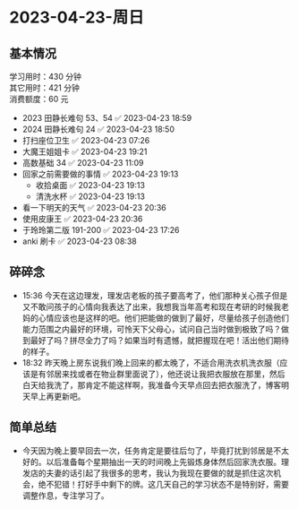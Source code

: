 # 2023-04-23-周日

## 基本情况

学习用时：430 分钟  
其它用时：421 分钟  
消费额度：60 元

-   2023 田静长难句 53、54 ✅ 2023-04-23 18:59
-   2024 田静长难句 24 ✅ 2023-04-23 18:50
-   打扫座位卫生 ✅ 2023-04-23 07:26
-   大魔王姐姐卡 ✅ 2023-04-23 19:21
-   高数基础 34 ✅ 2023-04-23 11:09
-   回家之前需要做的事情 ✅ 2023-04-23 19:13
    -   收拾桌面 ✅ 2023-04-23 19:13
    -   清洗水杯 ✅ 2023-04-23 19:13
-   看一下明天的天气 ✅ 2023-04-23 20:36
-   使用皮康王 ✅ 2023-04-23 20:36
-   于玲玲第二版 191-200 ✅ 2023-04-23 17:26
-   anki 刷卡 ✅ 2023-04-23 08:38

## 碎碎念

- 15:36 今天在这边理发，理发店老板的孩子要高考了，他们那种关心孩子但是又不敢问孩子的心情向我表达了出来，我想我当年高考和现在考研的时候我老妈的心情应该也是这样的吧。他们把能做的做到了最好，尽量给孩子创造他们能力范围之内最好的环境，可怜天下父母心，试问自己当时做到极致了吗？做到最好了吗？拼尽全力了吗？如果当时有遗憾，就把握现在吧！活出他们期待的样子。
- 18:32 昨天晚上房东说我们晚上回来的都太晚了，不适合用洗衣机洗衣服（应该是有邻居来找或者在物业群里面说了），他还说让我把衣服放在那里，然后白天给我洗了，那肯定不能这样啊，我准备今天早点回去把衣服洗了，博客明天早上再更新吧。

## 简单总结

- 今天因为晚上要早回去一次，任务肯定是要往后匀了，毕竟打扰到邻居是不太好的。以后准备每个星期抽出一天的时间晚上先锻炼身体然后回家洗衣服。理发店的夫妻的话引起了我很多的思考，我认为我现在要做的就是抓住这次机会，绝不犯错！打好手中剩下的牌。这几天自己的学习状态不是特别好，需要调整作息，专注学习了。